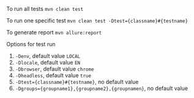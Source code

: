 To run all tests ``mvn clean test``

To run one specific test `` mvn clean test -Dtest={classname}#{testname}
``

To generate report ``mvn allure:report``

Options for test run 
1. ``-Denv``, default value ``LOCAL``
2. ``-Dlocale``, default value ``EN``
3. ``-Dbrowser``, default value ``chrome``
4. ``-Dheadless``, default value ``true``
5. ``-Dtest={classname}#{testname}``, no default value 
6. ``-Dgroups={groupname1},{groupname2},{groupnamen}``, no default value 